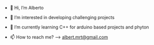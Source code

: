 - 👋 Hi, I’m Alberto
- 👀 I’m interested in developing challenging projects
- 🌱 I’m currently learning C++ for arduino based projects and phyton

- 📫 How to reach me? --> albert.mrt@gmail.com

<!---
albermrt/albermrt is a ✨ special ✨ repository because its `README.md` (this file) appears on your GitHub profile.
You can click the Preview link to take a look at your changes.
--->
